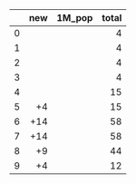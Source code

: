 |    |   new | 1M_pop   |   total |
|---:|------:|:---------|--------:|
|  0 |       |          |       4 |
|  1 |       |          |       4 |
|  2 |       |          |       4 |
|  3 |       |          |       4 |
|  4 |       |          |      15 |
|  5 |    +4 |          |      15 |
|  6 |   +14 |          |      58 |
|  7 |   +14 |          |      58 |
|  8 |    +9 |          |      44 |
|  9 |    +4 |          |      12 |